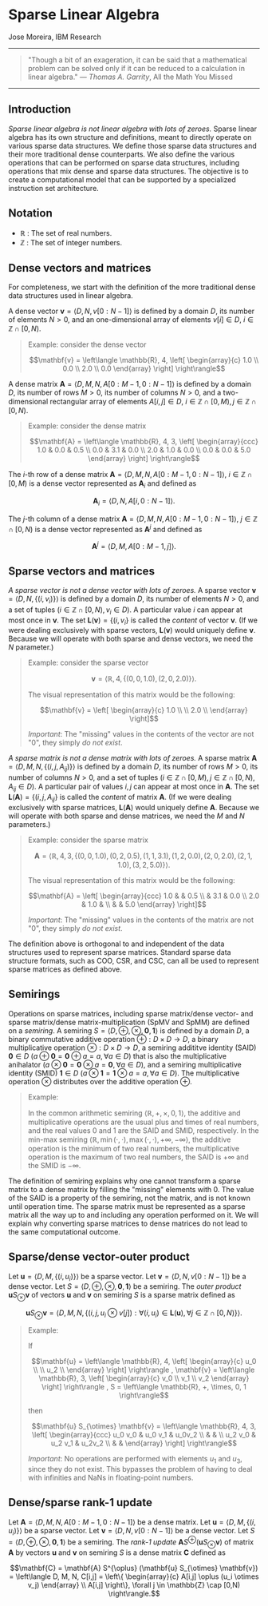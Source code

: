 # Sparse Linear Algebra

Jose Moreira, IBM Research

---
> "Though a bit of an exageration, it can be said that a mathematical problem can be solved only if it can be reduced to a calculation in linear algebra." — *Thomas A. Garrity*, All the Math You Missed
---

## Introduction

*Sparse linear algebra is not linear algebra with lots of zeroes.*
Sparse linear algebra has its own structure and definitions, meant to directly operate on various sparse data structures.
We define those sparse data structures and their more traditional dense counterparts.
We also define the various operations that can be performed on sparse data structures, including operations that
mix dense and sparse data structures.
The objective is to create a computational model that can be supported by a specialized instruction set architecture.

## Notation

- $\mathbb{R}$ : The set of real numbers.
- $\mathbb{Z}$ : The set of integer numbers.

## Dense vectors and matrices
For completeness, we start with the definition of the more traditional dense data structures used in linear algebra.

A dense vector $`\mathbf{v} = \left\langle D, N, v[0:N-1] \right\rangle`$ is defined
by a domain $D$, its number of elements $N > 0$, and an one-dimensional
array of elements $v[i] \in D$, $i \in \mathbb{Z} \cap [0,N)$.

> Example: consider the dense vector
> ```math
> \mathbf{v} = \left\langle \mathbb{R}, 4,
> \left[
> \begin{array}{c}
> 1.0   \\
> 0.0   \\
> 2.0   \\
> 0.0   
> \end{array}
> \right]
> \right\rangle
> ```

A dense matrix $`\mathbf{A} = \left\langle D, M, N, A[0:M-1,0:N-1] \right\rangle`$ is defined
by a domain $D$, its number of rows $M > 0$, its number of columns $N > 0$, and a two-dimensional
rectangular array of elements $A[i,j] \in D$, $i \in \mathbb{Z} \cap [0,M), j \in \mathbb{Z} \cap [0,N)$.

> Example: consider the dense matrix
> ```math
> \mathbf{A} = \left\langle \mathbb{R}, 4, 3,
> \left[
> \begin{array}{ccc}
> 1.0   & 0.0  & 0.5   \\
> 0.0   & 3.1  & 0.0   \\
> 2.0   & 1.0  & 0.0   \\
> 0.0   & 0.0  & 5.0
> \end{array}
> \right]
> \right\rangle
> ```

The $i$-th row of a dense matrix $\mathbf{A} = \left\langle D, M, N, A[0:M-1,0:N-1] \right\rangle$, $i \in \mathbb{Z} \cap [0,M)$ 
is a dense vector represented as $\mathbf{A}_i$ and defined as
```math
\mathbf{A}_i = \left\langle D, N, A[i, 0:N-1] \right\rangle.
```

The $j$-th column of a dense matrix $\mathbf{A} = \left\langle D, M, N, A[0:M-1,0:N-1] \right\rangle$, $j \in \mathbb{Z} \cap [0,N)$ 
is a dense vector represented as $\mathbf{A}^j$ and defined as
```math
\mathbf{A}^j = \left\langle D, M, A[0:M-1, j] \right\rangle.
```

## Sparse vectors and matrices
*A sparse vector is not a dense vector with lots of zeroes.*
A sparse vector $`\mathbf{v} = \left\langle D, N, \{(i,v_{i})\} \right\rangle`$ is defined by
a domain $D$, its number of elements $N > 0$, and a set of tuples
$(i \in \mathbb{Z} \cap [0,N), v_{i} \in D)$.
A particular value $i$ can appear at most once in $\mathbf{v}$. 
The set $`\mathbf{L}(\mathbf{v}) = \{(i,v_{i}\}`$ is called the *content* of vector $\mathbf{v}$.
(If we were dealing exclusively with sparse vectors, $\mathbf{L}(\mathbf{v})$ would uniquely define $\mathbf{v}$.
Because we will operate with both sparse and dense vectors, we need the $N$ parameter.)

> Example: consider the sparse vector
> ```math
> \mathbf{v} = \left\langle \mathbb{R}, 4, \left\{ (0, 0, 1.0), (2, 0, 2.0) \right\} \right\rangle.
> ```
> The visual representation of this matrix would be the following:
> ```math
> \mathbf{v} = 
> \left[
> \begin{array}{c}
> 1.0   \\
>       \\
> 2.0   \\
>       
> \end{array}
> \right]
> ```
> *Important*: The "missing" values in the contents of the vector are not "0", they simply *do not exist*.

*A sparse matrix is not a dense matrix with lots of zeroes.*
A sparse matrix $`\mathbf{A} = \left\langle D, M, N, \{(i,j,A_{ij})\} \right\rangle`$ is defined by
a domain $D$, its number of rows $M > 0$, its number of columns $N > 0$, and a set of tuples
$(i \in \mathbb{Z} \cap [0,M), j \in \mathbb{Z} \cap [0,N), A_{ij} \in D)$.
A particular pair of values $i,j$ can appear at most once in $\mathbf{A}$. 
The set $`\mathbf{L}(\mathbf{A}) = \{(i,j,A_{ij}\}`$ is called the *content* of matrix $\mathbf{A}$.
(If we were dealing exclusively with sparse matrices, $\mathbf{L}(\mathbf{A})$ would uniquely define $\mathbf{A}$.
Because we will operate with both sparse and dense matrices, we need the $M$ and $N$ parameters.)

> Example: consider the sparse matrix
> ```math
> \mathbf{A} = \left\langle \mathbb{R}, 4, 3, \left\{ (0, 0, 1.0), (0, 2, 0.5), (1, 1, 3.1), (1, 2, 0.0), (2, 0, 2.0), (2, 1, 1.0), (3,2, 5.0) \right\} \right\rangle.
> ```
> The visual representation of this matrix would be the following:
> ```math
> \mathbf{A} = 
> \left[
> \begin{array}{ccc}
> 1.0   &      & 0.5   \\
>       & 3.1  & 0.0   \\
> 2.0   & 1.0  &       \\
>       &      & 5.0
> \end{array}
> \right]
> ```
> *Important*: The "missing" values in the contents of the matrix are not "0", they simply *do not exist*.

The definition above is orthogonal to and independent of the data structures used to represent sparse matrices.
Standard sparse data structure formats, such as COO, CSR, and CSC, can all be used to represent sparse matrices as defined above.

## Semirings

Operations on sparse matrices, including sparse matrix/dense vector- and sparse matrix/dense matrix-multiplication (SpMV and SpMM) are defined on a *semiring*.
A semiring $`S = \left\langle D, \oplus, \otimes, \mathbf{0}, \mathbf{1} \right\rangle`$ is defined by a domain $D$, 
a binary commutative additive operation $\oplus : D \times D \rightarrow D$, a binary multiplicative operation $\otimes: D \times D \rightarrow D$, a semiring addititve identity (SAID) $\mathbf{0} \in D$ ($a \oplus \mathbf{0} = \mathbf{0} \oplus a = a, \forall a \in D$)
that is also the multiplicative anihalator ($a \otimes \mathbf{0} = \mathbf{0} \otimes a = \mathbf{0}, \forall a \in D$), and a semiring multiplicative identity (SMID) $\mathbf{1} \in D$ ($a \otimes \mathbf{1} = \mathbf{1} \otimes a = a, \forall a \in D$).
The multiplicative operation $\otimes$ distributes over the additive operation $\oplus$.

> Example:
> 
> In the common arithmetic semiring $`\left\langle \mathbb{R}, +, \times, 0, 1 \right\rangle`$, the additive and multiplicative operations are the usual plus and times of real numbers, and the real values 0 and 1 are the SAID and SMID, respectively.
> In the min-max semiring $`\left\langle \mathbb{R}, \min(\cdot,\cdot), \max(\cdot,\cdot), +\infty, -\infty \right\rangle`$, the additive operation is the minimum of two real numbers, 
> the multiplicative operation is the maximum of two real numbers, the SAID is $+\infty$ and the SMID is $-\infty$.

The definition of semiring explains why one cannot transform a sparse matrix to a dense matrix by filling the "missing" elements with 0.
The value of the SAID is a property of the semiring, not the matrix, and is not known until operation time. The sparse matrix must be represented as a sparse matrix all the way up to and including any operation performed on it. We will explain why converting sparse matrices to dense matrices do not lead to the same computational outcome.

## Sparse/dense vector-outer product

Let $`\mathbf{u} = \left\langle D, M, \{(i,u_{i})\} \right\rangle`$ be a sparse vector.
Let $`\mathbf{v} = \left\langle D, N, v[0:N-1] \right\rangle`$ be a dense vector.
Let $`S = \left\langle D, \oplus, \otimes, \mathbf{0}, \mathbf{1} \right\rangle`$ be a semiring.
The *outer product* $\mathbf{u} S_{\otimes} \mathbf{v}$ of vectors $\mathbf{u}$ and $\mathbf{v}$ on semiring $S$ is a 
sparse matrix defined as
```math
\mathbf{u} S_{\otimes} \mathbf{v} = \left\langle D, M, N, \{(i, j, u_{i} \otimes v[j]) : \forall (i,u_{i}) \in \mathbf{L}(\mathbf{u}), \forall j \in \mathbb{Z} \cap [0,N) \} \right\rangle.
```
> Example:
>
> If 
> ```math
> \mathbf{u} = \left\langle \mathbb{R}, 4,
> \left[
> \begin{array}{c}
> u_0   \\
>       \\
> u_2   \\
>    
> \end{array}
> \right]
> \right\rangle
> ,
> \mathbf{v} = \left\langle \mathbb{R}, 3,
> \left[
> \begin{array}{c}
> v_0   \\
> v_1   \\
> v_2   
> \end{array}
> \right]
> \right\rangle
> ,
> S = \left\langle \mathbb{R}, +, \times, 0, 1 \right\rangle
> ```
> then
> ```math
> \mathbf{u} S_{\otimes} \mathbf{v} = \left\langle \mathbb{R}, 4, 3,
> \left[
> \begin{array}{ccc}
> u_0 v_0  & u_0 v_1  & u_0v_2  \\
>          &          &         \\
> u_2 v_0  & u_2 v_1  & u_2v_2  \\
>          &          &
> \end{array}
> \right]
> \right\rangle
> ```
> *Important*: No operations are performed with elements $u_1$ and $u_3$, since they do not exist.
> This bypasses the problem of having to deal with infinities and NaNs in floating-point numbers.

## Dense/sparse rank-1 update

Let $`\mathbf{A} = \left\langle D, M, N, A[0:M-1,0:N-1] \right\rangle`$ be a dense matrix.
Let $`\mathbf{u} = \left\langle D, M, \{(i,u_{i})\} \right\rangle`$ be a sparse vector.
Let $`\mathbf{v} = \left\langle D, N, v[0:N-1] \right\rangle`$ be a dense vector.
Let $`S = \left\langle D, \oplus, \otimes, \mathbf{0}, \mathbf{1} \right\rangle`$ be a semiring.
The *rank-1 update* $\mathbf{A} S^{\oplus} (\mathbf{u} S_{\otimes} \mathbf{v})$ of matrix $\mathbf{A}$ by vectors $\mathbf{u}$ and $\mathbf{v}$ on semiring $S$ is a 
dense matrix $\mathbf{C}$ defined as
```math
\mathbf{C} = \mathbf{A} S^{\oplus} (\mathbf{u} S_{\otimes} \mathbf{v}) = \left\langle D, M, N, C[i,j] = \left\{ \begin{array}{c} A[i,j] \oplus (u_i \otimes v_j) \end{array} \\ A[i,j] \right\}, \forall j \in \mathbb{Z} \cap [0,N) \right\rangle.
```
